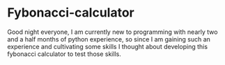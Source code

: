 # Fybonacci-calculator
Good night everyone, I am currently new to programming with nearly two and a half months of python experience, so since I am gaining such an experience and cultivating some skills I thought about developing this fybonacci calculator to test those skills.

